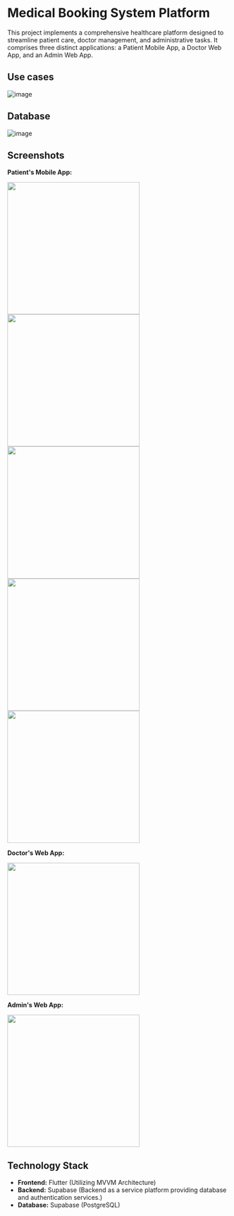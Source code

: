 # Medical Booking System Platform

This project implements a comprehensive healthcare platform designed to streamline patient care, doctor management, and administrative tasks. It comprises three distinct applications: a Patient Mobile App, a Doctor Web App, and an Admin Web App.

## Use cases
![image](https://github.com/user-attachments/assets/cc000289-9e59-46ff-8f7f-bf61a6e960b7)

## Database
![image](https://github.com/user-attachments/assets/6a4e8c21-6114-484f-b253-ab9f68ab89c5)


## Screenshots

**Patient's Mobile App:**

<img src="https://github.com/user-attachments/assets/60d37116-3b42-4b4f-b9b8-2fae43fe32df" height="300">
<img src="https://github.com/user-attachments/assets/e3fddfcf-8308-4f95-9f1d-c2325a144c66" height="300">
<img src="https://github.com/user-attachments/assets/cd4d5c08-b5da-4a78-bd1e-3b0732e80ce5" height="300">
<img src="https://github.com/user-attachments/assets/9b876565-b5d0-4b75-b4a5-21e4cca55d14" height="300">
<img src="https://github.com/user-attachments/assets/72138b9b-4da7-4729-a670-55961728adbb" height="300">

**Doctor's Web App:**

<img src="https://github.com/user-attachments/assets/7025dd82-2d9f-4dc0-934d-42af52c6f812" height="300">

**Admin's Web App:**

<img src="https://github.com/user-attachments/assets/7e838b7a-89f3-4317-9681-b184f79304d4" height="300">

## Technology Stack

* **Frontend:** Flutter (Utilizing MVVM Architecture)
* **Backend:** Supabase (Backend as a service platform providing database and authentication services.)
* **Database:** Supabase (PostgreSQL)

